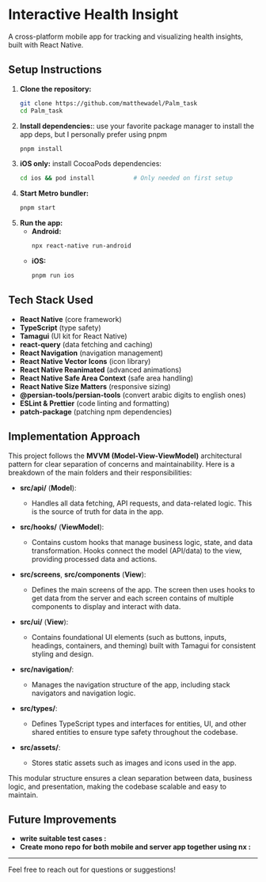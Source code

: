 
# Interactive Health Insight

A cross-platform mobile app for tracking and visualizing health insights, built with React Native.

## Setup Instructions

1. **Clone the repository:**
   ```sh
   git clone https://github.com/matthewadel/Palm_task
   cd Palm_task
   ```
2. **Install dependencies:**: use your favorite package manager to install the app deps, but I personally prefer using pnpm
   ```sh
   pnpm install
   ```
3. **iOS only:** install CocoaPods dependencies:
     ```sh
     cd ios && pod install           # Only needed on first setup
     ```
4. **Start Metro bundler:**
   ```sh
   pnpm start
   ```
5. **Run the app:**
   - **Android:**
     ```sh
     npx react-native run-android
     ```
   - **iOS:**
     ```sh
     pnpm run ios
     ```


## Tech Stack Used

- **React Native** (core framework)
- **TypeScript** (type safety)
- **Tamagui** (UI kit for React Native)
- **react-query** (data fetching and caching)
- **React Navigation** (navigation management)
- **React Native Vector Icons** (icon library)
- **React Native Reanimated** (advanced animations)
- **React Native Safe Area Context** (safe area handling)
- **React Native Size Matters** (responsive sizing)
- **@persian-tools/persian-tools** (convert arabic digits to english ones)
- **ESLint & Prettier** (code linting and formatting)
- **patch-package** (patching npm dependencies)


## Implementation Approach

This project follows the **MVVM (Model-View-ViewModel)** architectural pattern for clear separation of concerns and maintainability. Here is a breakdown of the main folders and their responsibilities:

- **src/api/** (**Model**):
  - Handles all data fetching, API requests, and data-related logic. This is the source of truth for data in the app.

- **src/hooks/** (**ViewModel**):
  - Contains custom hooks that manage business logic, state, and data transformation. Hooks connect the model (API/data) to the view, providing processed data and actions.

- **src/screens**, **src/components** (**View**):
  - Defines the main screens of the app. The screen then uses hooks to get data from the server and each screen contains of multiple components to display and interact with data.

- **src/ui/** (**View**):
  - Contains foundational UI elements (such as buttons, inputs, headings, containers, and theming) built with Tamagui for consistent styling and design.

- **src/navigation/**:
  - Manages the navigation structure of the app, including stack navigators and navigation logic.

- **src/types/**:
  - Defines TypeScript types and interfaces for entities, UI, and other shared entities to ensure type safety throughout the codebase.

- **src/assets/**:
  - Stores static assets such as images and icons used in the app.

This modular structure ensures a clean separation between data, business logic, and presentation, making the codebase scalable and easy to maintain.


## Future Improvements

- **write suitable test cases :**
- **Create mono repo for both mobile and server app together using nx :**

---

Feel free to reach out for questions or suggestions!